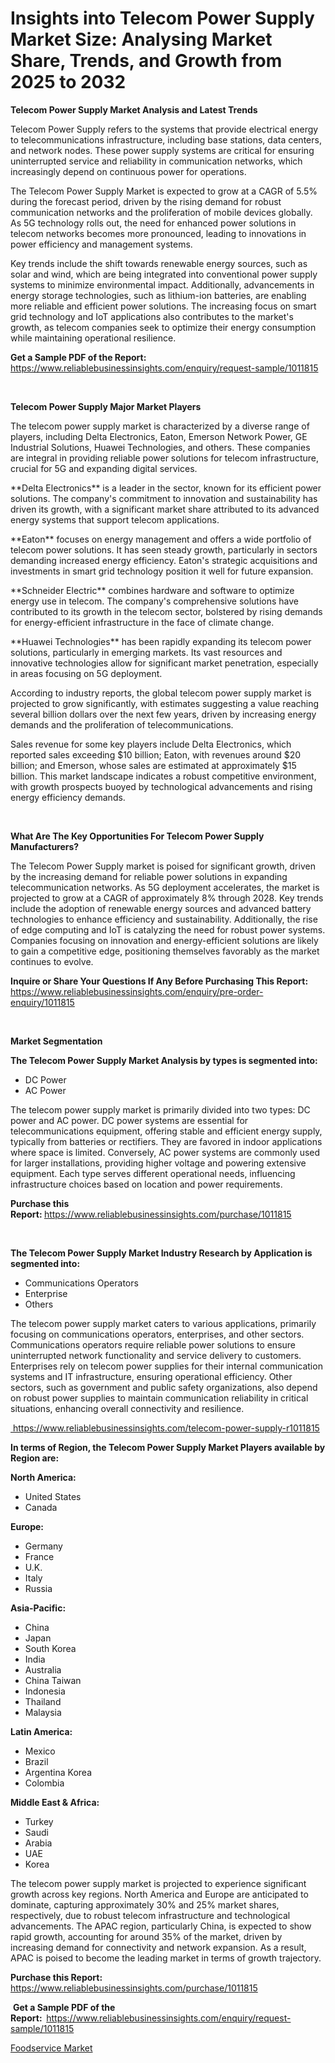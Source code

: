 <p><h1>Insights into Telecom Power Supply Market Size: Analysing Market Share, Trends, and Growth from 2025 to 2032</h1></p><p><strong>Telecom Power Supply Market Analysis and Latest Trends</strong></p>
<p><p>Telecom Power Supply refers to the systems that provide electrical energy to telecommunications infrastructure, including base stations, data centers, and network nodes. These power supply systems are critical for ensuring uninterrupted service and reliability in communication networks, which increasingly depend on continuous power for operations. </p><p>The Telecom Power Supply Market is expected to grow at a CAGR of 5.5% during the forecast period, driven by the rising demand for robust communication networks and the proliferation of mobile devices globally. As 5G technology rolls out, the need for enhanced power solutions in telecom networks becomes more pronounced, leading to innovations in power efficiency and management systems. </p><p>Key trends include the shift towards renewable energy sources, such as solar and wind, which are being integrated into conventional power supply systems to minimize environmental impact. Additionally, advancements in energy storage technologies, such as lithium-ion batteries, are enabling more reliable and efficient power solutions. The increasing focus on smart grid technology and IoT applications also contributes to the market's growth, as telecom companies seek to optimize their energy consumption while maintaining operational resilience.</p></p>
<p><strong>Get a Sample PDF of the Report:&nbsp;</strong> <a href="https://www.reliablebusinessinsights.com/enquiry/request-sample/1011815?utm_campaign=3043&utm_medium=2&utm_source=Github&utm_content=ia&utm_term=06032025&utm_id=telecom-power-supply">https://www.reliablebusinessinsights.com/enquiry/request-sample/1011815</a></p>
<p>&nbsp;</p>
<p><strong>Telecom Power Supply Major Market Players</strong></p>
<p><p>The telecom power supply market is characterized by a diverse range of players, including Delta Electronics, Eaton, Emerson Network Power, GE Industrial Solutions, Huawei Technologies, and others. These companies are integral in providing reliable power solutions for telecom infrastructure, crucial for 5G and expanding digital services.</p><p>**Delta Electronics** is a leader in the sector, known for its efficient power solutions. The company's commitment to innovation and sustainability has driven its growth, with a significant market share attributed to its advanced energy systems that support telecom applications.</p><p>**Eaton** focuses on energy management and offers a wide portfolio of telecom power solutions. It has seen steady growth, particularly in sectors demanding increased energy efficiency. Eaton's strategic acquisitions and investments in smart grid technology position it well for future expansion.</p><p>**Schneider Electric** combines hardware and software to optimize energy use in telecom. The company's comprehensive solutions have contributed to its growth in the telecom sector, bolstered by rising demands for energy-efficient infrastructure in the face of climate change.</p><p>**Huawei Technologies** has been rapidly expanding its telecom power solutions, particularly in emerging markets. Its vast resources and innovative technologies allow for significant market penetration, especially in areas focusing on 5G deployment.</p><p>According to industry reports, the global telecom power supply market is projected to grow significantly, with estimates suggesting a value reaching several billion dollars over the next few years, driven by increasing energy demands and the proliferation of telecommunications.</p><p>Sales revenue for some key players include Delta Electronics, which reported sales exceeding $10 billion; Eaton, with revenues around $20 billion; and Emerson, whose sales are estimated at approximately $15 billion. This market landscape indicates a robust competitive environment, with growth prospects buoyed by technological advancements and rising energy efficiency demands.</p></p>
<p>&nbsp;</p>
<p><strong>What Are The Key Opportunities For Telecom Power Supply Manufacturers?</strong></p>
<p><p>The Telecom Power Supply market is poised for significant growth, driven by the increasing demand for reliable power solutions in expanding telecommunication networks. As 5G deployment accelerates, the market is projected to grow at a CAGR of approximately 8% through 2028. Key trends include the adoption of renewable energy sources and advanced battery technologies to enhance efficiency and sustainability. Additionally, the rise of edge computing and IoT is catalyzing the need for robust power systems. Companies focusing on innovation and energy-efficient solutions are likely to gain a competitive edge, positioning themselves favorably as the market continues to evolve.</p></p>
<p><strong>Inquire or Share Your Questions If Any Before Purchasing This Report:</strong> <a href="https://www.reliablebusinessinsights.com/enquiry/pre-order-enquiry/1011815?utm_campaign=3043&utm_medium=2&utm_source=Github&utm_content=ia&utm_term=06032025&utm_id=telecom-power-supply">https://www.reliablebusinessinsights.com/enquiry/pre-order-enquiry/1011815</a></p>
<p>&nbsp;</p>
<p><strong>Market Segmentation</strong></p>
<p><strong>The Telecom Power Supply Market Analysis by types is segmented into:</strong></p>
<p><ul><li>DC Power</li><li>AC Power</li></ul></p>
<p><p>The telecom power supply market is primarily divided into two types: DC power and AC power. DC power systems are essential for telecommunications equipment, offering stable and efficient energy supply, typically from batteries or rectifiers. They are favored in indoor applications where space is limited. Conversely, AC power systems are commonly used for larger installations, providing higher voltage and powering extensive equipment. Each type serves different operational needs, influencing infrastructure choices based on location and power requirements.</p></p>
<p><strong>Purchase this Report:&nbsp;</strong><a href="https://www.reliablebusinessinsights.com/purchase/1011815?utm_campaign=3043&utm_medium=2&utm_source=Github&utm_content=ia&utm_term=06032025&utm_id=telecom-power-supply">https://www.reliablebusinessinsights.com/purchase/1011815</a></p>
<p>&nbsp;</p>
<p><strong>The Telecom Power Supply Market Industry Research by Application is segmented into:</strong></p>
<p><ul><li>Communications Operators</li><li>Enterprise</li><li>Others</li></ul></p>
<p><p>The telecom power supply market caters to various applications, primarily focusing on communications operators, enterprises, and other sectors. Communications operators require reliable power solutions to ensure uninterrupted network functionality and service delivery to customers. Enterprises rely on telecom power supplies for their internal communication systems and IT infrastructure, ensuring operational efficiency. Other sectors, such as government and public safety organizations, also depend on robust power supplies to maintain communication reliability in critical situations, enhancing overall connectivity and resilience.</p></p>
<p><a href="https://www.reliablebusinessinsights.com/telecom-power-supply-r1011815?utm_campaign=3043&utm_medium=2&utm_source=Github&utm_content=ia&utm_term=06032025&utm_id=telecom-power-supply">&nbsp;https://www.reliablebusinessinsights.com/telecom-power-supply-r1011815</a></p>
<p><strong>In terms of Region, the Telecom Power Supply Market Players available by Region are:</strong></p>
<p>
    <p> <strong> North America: </strong>
        <ul>
            <li>United States</li>
            <li>Canada</li>
        </ul>
        </p> 
    <p> <strong> Europe: </strong>
        <ul>
            <li>Germany</li>
            <li>France</li>
            <li>U.K.</li>
            <li>Italy</li>
            <li>Russia</li>
        </ul>
        </p> 
    <p> <strong> Asia-Pacific: </strong>
        <ul>
            <li>China</li>
            <li>Japan</li>
            <li>South Korea</li>
            <li>India</li>
            <li>Australia</li>
            <li>China Taiwan</li>
            <li>Indonesia</li>
            <li>Thailand</li>
            <li>Malaysia</li>
        </ul>
        </p> 
    <p> <strong> Latin America: </strong>
        <ul>
            <li>Mexico</li>
            <li>Brazil</li>
            <li>Argentina Korea</li>
            <li>Colombia</li>
        </ul>
        </p> 
    <p> <strong> Middle East & Africa: </strong>
        <ul>
            <li>Turkey</li>
            <li>Saudi</li>
            <li>Arabia</li>
            <li>UAE</li>
            <li>Korea</li>
        </ul>
    </p>
    </p>
<p><p>The telecom power supply market is projected to experience significant growth across key regions. North America and Europe are anticipated to dominate, capturing approximately 30% and 25% market shares, respectively, due to robust telecom infrastructure and technological advancements. The APAC region, particularly China, is expected to show rapid growth, accounting for around 35% of the market, driven by increasing demand for connectivity and network expansion. As a result, APAC is poised to become the leading market in terms of growth trajectory.</p></p>
<p><strong>Purchase this Report: </strong><a href="https://www.reliablebusinessinsights.com/purchase/1011815?utm_campaign=3043&utm_medium=2&utm_source=Github&utm_content=ia&utm_term=06032025&utm_id=telecom-power-supply">https://www.reliablebusinessinsights.com/purchase/1011815</a></p>
<p>&nbsp;<strong>Get a Sample PDF of the Report:&nbsp;&nbsp;</strong><a href="https://www.reliablebusinessinsights.com/enquiry/request-sample/1011815?utm_campaign=3043&utm_medium=2&utm_source=Github&utm_content=ia&utm_term=06032025&utm_id=telecom-power-supply">https://www.reliablebusinessinsights.com/enquiry/request-sample/1011815</a></p>
<p><strong></strong></p>
<p><p><a href="https://github.com/zitanebeibit9/Market-Research-Report-List-1/blob/main/foodservice-market.md?utm_campaign=3043&utm_medium=2&utm_source=Github&utm_content=ia&utm_term=06032025&utm_id=telecom-power-supply">Foodservice Market</a></p></p>